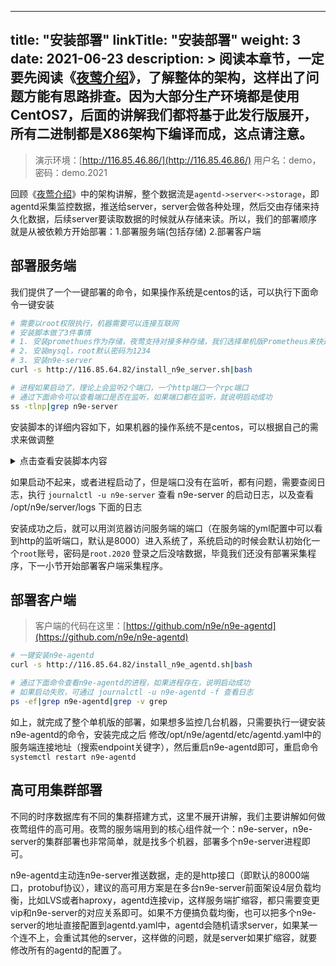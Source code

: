 
---
title: "安装部署"
linkTitle: "安装部署"
weight: 3
date: 2021-06-23
description: >
  阅读本章节，一定要先阅读《[夜莺介绍](/docs/intro/)》，了解整体的架构，这样出了问题方能有思路排查。因为大部分生产环境都是使用CentOS7，后面的讲解我们都将基于此发行版展开，所有二进制都是X86架构下编译而成，这点请注意。
---

> 演示环境：[http://116.85.46.86/](http://116.85.46.86/) 用户名：demo，密码：demo.2021

回顾《[夜莺介绍](/docs/intro/)》中的架构讲解，整个数据流是`agentd->server<->storage`，即agentd采集监控数据，推送给server，server会做各种处理，然后交由存储来持久化数据，后续server要读取数据的时候就从存储来读。所以，我们的部署顺序就是从被依赖方开始部署：1.部署服务端(包括存储) 2.部署客户端

## 部署服务端
我们提供了一个一键部署的命令，如果操作系统是centos的话，可以执行下面命令一键安装
```bash
# 需要以root权限执行，机器需要可以连接互联网
# 安装脚本做了3件事情
# 1. 安装promethues作为存储，夜莺支持对接多种存储，我们选择单机版Prometheus来快速开始
# 2. 安装mysql，root默认密码为1234
# 3. 安装n9e-server
curl -s http://116.85.64.82/install_n9e_server.sh|bash

# 进程如果启动了，理论上会监听2个端口，一个http端口一个rpc端口
# 通过下面命令可以查看端口是否在监听，如果端口都在监听，就说明启动成功
ss -tlnp|grep n9e-server
```

安装脚本的详细内容如下，如果机器的操作系统不是centos，可以根据自己的需求来做调整
<details>
<summary>点击查看安装脚本内容</summary>

```bash
#!/bin/bash

# 1.安装promethues作为存储，夜莺支持对接多种存储，我们选择单机版Prometheus来快速开始
mkdir -p /opt/prometheus
wget https://s3-gz01.didistatic.com/n9e-pub/prome/prometheus-2.28.0.linux-amd64.tar.gz -O prometheus-2.28.0.linux-amd64.tar.gz
tar xf prometheus-2.28.0.linux-amd64.tar.gz
cp -far prometheus-2.28.0.linux-amd64/*  /opt/prometheus/

# service 
cat <<EOF >/etc/systemd/system/prometheus.service
[Unit]
Description="prometheus"
Documentation=https://prometheus.io/
After=network.target

[Service]
Type=simple

ExecStart=/opt/prometheus/prometheus  --config.file=/opt/prometheus/prometheus.yml --storage.tsdb.path=/opt/prometheus/data --web.enable-lifecycle --enable-feature=remote-write-receiver --query.lookback-delta=2m 

Restart=on-failure
RestartSecs=5s
SuccessExitStatus=0
LimitNOFILE=65536
StandardOutput=syslog
StandardError=syslog
SyslogIdentifier=prometheus


[Install]
WantedBy=multi-user.target
EOF

systemctl daemon-reload
systemctl enable prometheus
systemctl restart prometheus
systemctl status prometheus

# 2.安装mysql，root默认密码为1234
yum -y install mariadb*
# 假设机器的/home分区是个SSD的大分区，datadir设置为/home/mysql
# mkdir -p /home/mysql
# chown mysql:mysql /home/mysql
# sed -i '/^datadir/s/^.*$/datadir=\/home\/mysql/g' /etc/my.cnf
# 启动mysql进程
systemctl start mariadb.service
# 将mysql设置为开机自启动
systemctl enable mariadb.service
# 设置mysql root密码
mysql -e "SET PASSWORD FOR 'root'@'localhost' = PASSWORD('1234');"

# 安装 notify.py 依赖 
pip install bottle

# 3.安装n9e-server
mkdir -p /opt/n9e
cd /opt/n9e
wget 116.85.64.82/n9e-server-5.0.0-rc5.tar.gz
tar zxvf n9e-server-5.0.0-rc5.tar.gz
mysql -uroot -p1234 < /opt/n9e/server/sql/n9e.sql

cp /opt/n9e/server/etc/service/n9e-server.service /etc/systemd/system/
systemctl daemon-reload
systemctl enable n9e-server
systemctl restart n9e-server
systemctl status n9e-server
```

</details>


如果启动不起来，或者进程启动了，但是端口没有在监听，都有问题，需要查阅日志，执行 `journalctl -u n9e-server` 查看 n9e-server 的启动日志，以及查看 /opt/n9e/server/logs 下面的日志

安装成功之后，就可以用浏览器访问服务端的端口（在服务端的yml配置中可以看到http的监听端口，默认是8000）进入系统了，系统启动的时候会默认初始化一个`root`账号，密码是`root.2020` 登录之后没啥数据，毕竟我们还没有部署采集程序，下一小节开始部署客户端采集程序。

## 部署客户端

> 客户端的代码在这里：[https://github.com/n9e/n9e-agentd](https://github.com/n9e/n9e-agentd)

```bash
# 一键安装n9e-agentd
curl -s http://116.85.64.82/install_n9e_agentd.sh|bash

# 通过下面命令查看n9e-agentd的进程，如果进程存在，说明启动成功
# 如果启动失败，可通过 journalctl -u n9e-agentd -f 查看日志
ps -ef|grep n9e-agentd|grep -v grep
```

如上，就完成了整个单机版的部署，如果想多监控几台机器，只需要执行一键安装n9e-agentd的命令，安装完成之后
修改/opt/n9e/agentd/etc/agentd.yaml中的服务端连接地址（搜索endpoint关键字），然后重启n9e-agentd即可，重启命令 `systemctl restart n9e-agentd`

## 高可用集群部署

不同的时序数据库有不同的集群搭建方式，这里不展开讲解，我们主要讲解如何做夜莺组件的高可用。夜莺的服务端用到的核心组件就一个：n9e-server，n9e-server的集群部署也非常简单，就是找多个机器，部署多个n9e-server进程即可。

n9e-agentd主动连n9e-server推送数据，走的是http接口（即默认的8000端口，protobuf协议），建议的高可用方案是在多台n9e-server前面架设4层负载均衡，比如LVS或者haproxy，agentd连接vip，这样服务端扩缩容，都只需要变更vip和n9e-server的对应关系即可。如果不方便搞负载均衡，也可以把多个n9e-server的地址直接配置到agentd.yaml中，agentd会随机请求server，如果某一个连不上，会重试其他的server，这样做的问题，就是server如果扩缩容，就要修改所有的agentd的配置了。